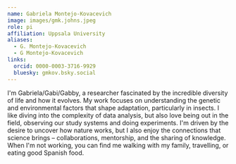 ```yaml
---
name: Gabriela Montejo-Kovacevich
image: images/gmk.johns.jpeg
role: pi
affiliation: Uppsala University
aliases:
  - G. Montejo-Kovacevich
  - G Montejo-Kovacevich
links:
  orcid: 0000-0003-3716-9929
  bluesky: gmkov.bsky.social
---
```


I'm Gabriela/Gabi/Gabby, a researcher fascinated by the incredible diversity of life and how it evolves. My work focuses on understanding the genetic and environmental factors that shape adaptation, particularly in insects. I like diving into the complexity of data analysis, but also love being out in the field, observing our study systems and doing experiments. I'm driven by the desire to uncover how nature works, but I also enjoy the connections that science brings – collaborations, mentorship, and the sharing of knowledge. When I'm not working, you can find me walking with my family, travelling, or eating good Spanish food.


